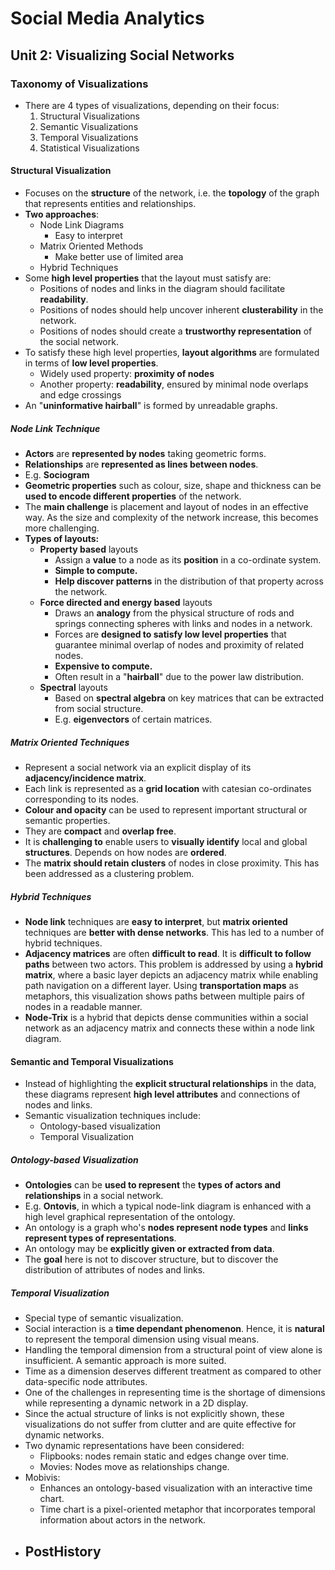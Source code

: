 # Social Media Analytics

## Unit 2: Visualizing Social Networks

### Taxonomy of Visualizations

- There are 4 types of visualizations, depending on their focus:
  1. Structural Visualizations
  2. Semantic Visualizations
  3. Temporal Visualizations
  4. Statistical Visualizations

#### Structural Visualization

- Focuses on the **structure** of the network, i.e. the **topology** of the graph that represents entities and relationships.
- **Two approaches**:
  - Node Link Diagrams
    - Easy to interpret
  - Matrix Oriented Methods
    - Make better use of limited area
  - Hybrid Techniques
- Some **high level properties** that the layout must satisfy are:
  - Positions of nodes and links in the diagram should facilitate **readability**.
  - Positions of nodes should help uncover inherent **clusterability** in the network.
  - Positions of nodes should create a **trustworthy representation** of the social network.
- To satisfy these high level properties, **layout algorithms** are formulated in terms of **low level properties**.
  - Widely used property: **proximity of nodes**
  - Another property: **readability**, ensured by minimal node overlaps and edge crossings
- An "**uninformative hairball**" is formed by unreadable graphs.

##### Node Link Technique

- **Actors** are **represented by nodes** taking geometric forms.
- **Relationships** are **represented as lines between nodes**.
- E.g. **Sociogram**
- **Geometric properties** such as colour, size, shape and thickness can be **used to encode different properties** of the network.
- The **main challenge** is placement and layout of nodes in an effective way. As the size and complexity of the network increase, this becomes more challenging.
- **Types of layouts:**
  - **Property based** layouts
    - Assign a **value** to a node as its **position** in a co-ordinate system.
    - **Simple to compute.**
    - **Help discover patterns** in the distribution of that property across the network.
  - **Force directed and energy based** layouts
    - Draws an **analogy** from the physical structure of rods and springs connecting spheres with links and nodes in a network.
    - Forces are **designed to satisfy low level properties** that guarantee minimal overlap of nodes and proximity of related nodes.
    - **Expensive to compute.**
    - Often result in a "**hairball**" due to the power law distribution.
  - **Spectral** layouts
    - Based on **spectral algebra** on key matrices that can be extracted from social structure.
    - E.g. **eigenvectors** of certain matrices.

##### Matrix Oriented Techniques

- Represent a social network via an explicit display of its **adjacency/incidence matrix**.
- Each link is represented as a **grid location** with catesian co-ordinates corresponding to its nodes.
- **Colour and opacity** can be used to represent important structural or semantic properties.
- They are **compact** and **overlap free**.
- It is **challenging to** enable users to **visually identify** local and global **structures**. Depends on how nodes are **ordered**.
- The **matrix should retain clusters** of nodes in close proximity. This has been addressed as a clustering problem.

##### Hybrid Techniques

- **Node link** techniques are **easy to interpret**, but **matrix oriented** techniques are **better with dense networks**. This has led to a number of hybrid techniques.
- **Adjacency matrices** are often **difficult to read**. It is **difficult to follow paths** between two actors. This problem is addressed by using a **hybrid matrix**, where a basic layer depicts an adjacency matrix while enabling path navigation on a different layer. Using **transportation maps** as metaphors, this visualization shows paths between multiple pairs of nodes in a readable manner.
- **Node-Trix** is a hybrid that depicts dense communities within a social network as an adjacency matrix and connects these within a node link diagram.

#### Semantic and Temporal Visualizations

- Instead of highlighting the **explicit structural relationships** in the data, these diagrams represent **high level attributes** and connections of nodes and links.
- Semantic visualization techniques include:
  - Ontology-based visualization
  - Temporal Visualization

##### Ontology-based Visualization

- **Ontologies** can be **used to represent** the **types of actors and relationships** in a social network.
- E.g. **Ontovis**, in which a typical node-link diagram is enhanced with a high level graphical representation of the ontology.
- An ontology is a graph who's **nodes represent node types** and **links represent types of representations**.
- An ontology may be **explicitly given or extracted from data**.
- The **goal** here is not to discover structure, but to discover the distribution of attributes of nodes and links.

##### Temporal Visualization

- Special type of semantic visualization.
- Social interaction is a **time dependant phenomenon**. Hence, it is **natural** to represent the temporal dimension using visual means.
- Handling the temporal dimension from a structural point of view alone is insufficient. A semantic approach is more suited.
- Time as a dimension deserves different treatment as compared to other data-specific node attributes.
- One of the challenges in representing time is the shortage of dimensions while representing a dynamic network in a 2D display.
- Since the actual structure of links is not explicitly shown, these visualizations do not suffer from clutter and are quite effective for dynamic networks.
- Two dynamic representations have been considered:
  - Flipbooks: nodes remain static and edges change over time.
  - Movies: Nodes move as relationships change.
- Mobivis:
  - Enhances an ontology-based visualization with an interactive time chart.
  - Time chart is a pixel-oriented metaphor that incorporates temporal information about actors in the network.
- PostHistory
  - 